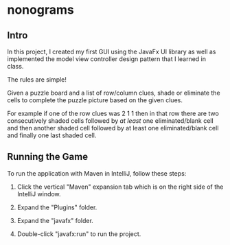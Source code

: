 # nonograms

## Intro

In this project, I created my first GUI using the JavaFx UI library as well as implemented the model view controller design pattern that I learned in class. 

The rules are simple! 

Given a puzzle board and a list of row/column clues, shade or eliminate the cells to complete the puzzle picture based on the given clues. 

For example if one of the row clues was 2 1 1 then in that row there are two consecutively shaded cells followed by *at least* one eliminated/blank cell and then another shaded cell followed by at least one eliminated/blank cell and finally one last shaded cell. 


## Running the Game

To run the application with Maven in IntelliJ, follow these steps:

1. Click the vertical "Maven" expansion tab which is on the right side of the IntelliJ window.

2. Expand the "Plugins" folder.

3. Expand the "javafx" folder.

4. Double-click "javafx:run" to run the project.
